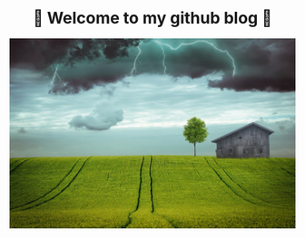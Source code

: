 <div align="center">
  <br>
  <h1>🎨 Welcome to my github blog 🎨</h1>

  <a href="https://sbpark88.github.io">
    <img alt="" src="/assets/images/banners/home.jpeg" width="600">
  </a>

</div>
